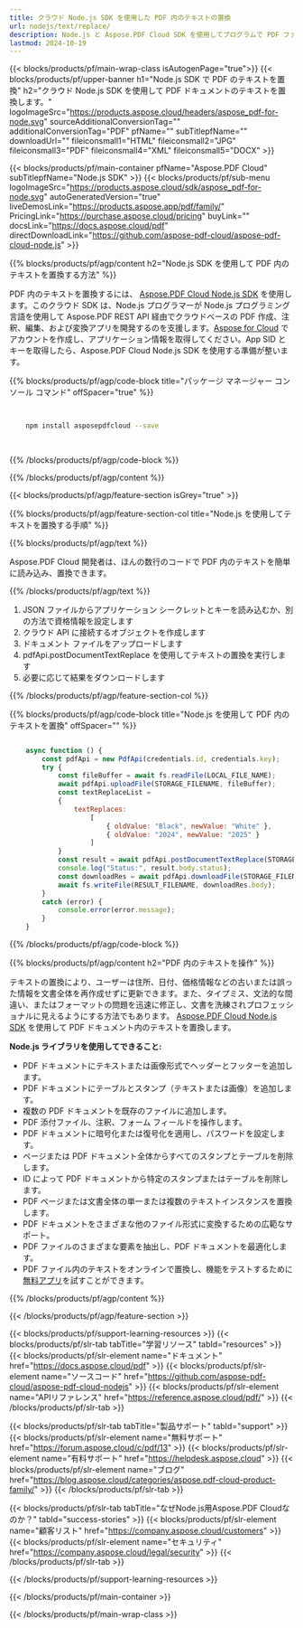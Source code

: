 ```yaml
---
title: クラウド Node.js SDK を使用した PDF 内のテキストの置換
url: nodejs/text/replace/
description: Node.js と Aspose.PDF Cloud SDK を使用してプログラムで PDF ファイル内のテキストを置換します。
lastmod: 2024-10-19
---
```


{{< blocks/products/pf/main-wrap-class isAutogenPage="true">}}
{{< blocks/products/pf/upper-banner h1="Node.js SDK で PDF のテキストを置換" h2="クラウド Node.js SDK を使用して PDF ドキュメントのテキストを置換します。" logoImageSrc="https://products.aspose.cloud/headers/aspose_pdf-for-node.svg" sourceAdditionalConversionTag="" additionalConversionTag="PDF" pfName="" subTitlepfName="" downloadUrl="" fileiconsmall1="HTML" fileiconsmall2="JPG" fileiconsmall3="PDF" fileiconsmall4="XML" fileiconsmall5="DOCX" >}}

{{< blocks/products/pf/main-container pfName="Aspose.PDF Cloud" subTitlepfName="Node.js SDK" >}}
{{< blocks/products/pf/sub-menu logoImageSrc="https://products.aspose.cloud/sdk/aspose_pdf-for-node.svg"
autoGeneratedVersion="true"
liveDemosLink="https://products.aspose.app/pdf/family/" PricingLink="https://purchase.aspose.cloud/pricing" buyLink="" docsLink="https://docs.aspose.cloud/pdf"  directDownloadLink="https://github.com/aspose-pdf-cloud/aspose-pdf-cloud-node.js" >}}

{{% blocks/products/pf/agp/content h2="Node.js SDK を使用して PDF 内のテキストを置換する方法" %}}

PDF 内のテキストを置換するには、
[Aspose.PDF Cloud Node.js SDK](https://products.aspose.cloud/pdf/nodejs/) を使用します。このクラウド SDK は、Node.js プログラマーが Node.js プログラミング言語を使用して Aspose.PDF REST API 経由でクラウドベースの PDF 作成、注釈、編集、および変換アプリを開発するのを支援します。[Aspose for Cloud](https://dashboard.aspose.cloud/#/apps) でアカウントを作成し、アプリケーション情報を取得してください。App SID とキーを取得したら、Aspose.PDF Cloud Node.js SDK を使用する準備が整います。

{{% blocks/products/pf/agp/code-block title="パッケージ マネージャー コンソール コマンド" offSpacer="true" %}}

```bash

     
    npm install asposepdfcloud --save
     
     

```

{{% /blocks/products/pf/agp/code-block %}}

{{% /blocks/products/pf/agp/content %}}

{{< blocks/products/pf/agp/feature-section isGrey="true" >}}

{{% blocks/products/pf/agp/feature-section-col title="Node.js を使用してテキストを置換する手順" %}}

{{% blocks/products/pf/agp/text %}}

Aspose.PDF Cloud 開発者は、ほんの数行のコードで PDF 内のテキストを簡単に読み込み、置換できます。

{{% /blocks/products/pf/agp/text %}}

1. JSON ファイルからアプリケーション シークレットとキーを読み込むか、別の方法で資格情報を設定します
1. クラウド API に接続するオブジェクトを作成します
1. ドキュメント ファイルをアップロードします
1. pdfApi.postDocumentTextReplace を使用してテキストの置換を実行します
1. 必要に応じて結果をダウンロードします

{{% /blocks/products/pf/agp/feature-section-col %}}


{{% blocks/products/pf/agp/code-block title="Node.js を使用して PDF 内のテキストを置換" offSpacer="" %}}

```js

    async function () {
        const pdfApi = new PdfApi(credentials.id, credentials.key);
        try {
            const fileBuffer = await fs.readFile(LOCAL_FILE_NAME);
            await pdfApi.uploadFile(STORAGE_FILENAME, fileBuffer);
            const textReplaceList =
            {
                textReplaces:
                    [
                        { oldValue: "Black", newValue: "White" },
                        { oldValue: "2024", newValue: "2025" }
                    ]
            }
            const result = await pdfApi.postDocumentTextReplace(STORAGE_FILENAME, textReplaceList);
            console.log("Status:", result.body.status);
            const downloadRes = await pdfApi.downloadFile(STORAGE_FILENAME);
            await fs.writeFile(RESULT_FILENAME, downloadRes.body);
        }
        catch (error) {
            console.error(error.message);
        }
    }
```

{{% /blocks/products/pf/agp/code-block %}}

{{% blocks/products/pf/agp/content h2="PDF 内のテキストを操作" %}}

テキストの置換により、ユーザーは住所、日付、価格情報などの古いまたは誤った情報を文書全体を再作成せずに更新できます。また、タイプミス、文法的な間違い、またはフォーマットの問題を迅速に修正し、文書を洗練されプロフェッショナルに見えるようにする方法でもあります。
[Aspose.PDF Cloud Node.js SDK](https://products.aspose.cloud/pdf/nodejs/) を使用して PDF ドキュメント内のテキストを置換します。

**Node.js ライブラリを使用してできること:**

+ PDF ドキュメントにテキストまたは画像形式でヘッダーとフッターを追加します。
+ PDF ドキュメントにテーブルとスタンプ（テキストまたは画像）を追加します。
+ 複数の PDF ドキュメントを既存のファイルに追加します。
+ PDF 添付ファイル、注釈、フォーム フィールドを操作します。
+ PDF ドキュメントに暗号化または復号化を適用し、パスワードを設定します。
+ ページまたは PDF ドキュメント全体からすべてのスタンプとテーブルを削除します。
+ ID によって PDF ドキュメントから特定のスタンプまたはテーブルを削除します。
+ PDF ページまたは文書全体の単一または複数のテキストインスタンスを置換します。
+ PDF ドキュメントをさまざまな他のファイル形式に変換するための広範なサポート。
+ PDF ファイルのさまざまな要素を抽出し、PDF ドキュメントを最適化します。
+ PDF ファイル内のテキストをオンラインで置換し、機能をテストするために[無料アプリ](https://products.aspose.app/pdf/redaction)を試すことができます。

{{% /blocks/products/pf/agp/content %}}

{{< /blocks/products/pf/agp/feature-section >}}

{{< blocks/products/pf/support-learning-resources >}}
{{< blocks/products/pf/slr-tab tabTitle="学習リソース" tabId="resources" >}}
{{< blocks/products/pf/slr-element name="ドキュメント" href="https://docs.aspose.cloud/pdf" >}}
{{< blocks/products/pf/slr-element name="ソースコード" href="https://github.com/aspose-pdf-cloud/aspose-pdf-cloud-nodejs" >}}
{{< blocks/products/pf/slr-element name="APIリファレンス" href="https://reference.aspose.cloud/pdf/" >}}
{{< /blocks/products/pf/slr-tab >}}

{{< blocks/products/pf/slr-tab tabTitle="製品サポート" tabId="support" >}}
{{< blocks/products/pf/slr-element name="無料サポート" href="https://forum.aspose.cloud/c/pdf/13" >}}
{{< blocks/products/pf/slr-element name="有料サポート" href="https://helpdesk.aspose.cloud" >}}
{{< blocks/products/pf/slr-element name="ブログ" href="https://blog.aspose.cloud/categories/aspose.pdf-cloud-product-family/" >}}
{{< /blocks/products/pf/slr-tab >}}

{{< blocks/products/pf/slr-tab tabTitle="なぜNode.js用Aspose.PDF Cloudなのか？" tabId="success-stories" >}}
{{< blocks/products/pf/slr-element name="顧客リスト" href="https://company.aspose.cloud/customers" >}}
{{< blocks/products/pf/slr-element name="セキュリティ" href="https://company.aspose.cloud/legal/security" >}}
{{< /blocks/products/pf/slr-tab >}}

{{< /blocks/products/pf/support-learning-resources >}}

<!-- aboutfile Ends -->

{{< /blocks/products/pf/main-container >}}

{{< /blocks/products/pf/main-wrap-class >}}



